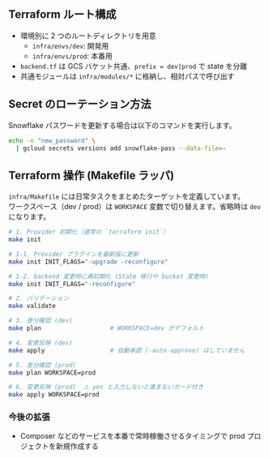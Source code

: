 ## Terraform ルート構成

- 環境別に 2 つのルートディレクトリを用意
  - `infra/envs/dev`: 開発用
  - `infra/envs/prod`: 本番用
- `backend.tf` は GCS バケット共通、`prefix = dev|prod` で state を分離
- 共通モジュールは `infra/modules/*` に格納し、相対パスで呼び出す

## Secret のローテーション方法

Snowflake パスワードを更新する場合は以下のコマンドを実行します。

```bash
echo -n "new_password" \
  | gcloud secrets versions add snowflake-pass --data-file=-
```

## Terraform 操作 (Makefile ラッパ)

`infra/Makefile` には日常タスクをまとめたターゲットを定義しています。  
ワークスペース（dev / prod）は `WORKSPACE` 変数で切り替えます。省略時は `dev`になります。

```bash
# 1. Provider 初期化（通常の `terraform init`）
make init

# 1-1. Provider プラグインを最新版に更新
make init INIT_FLAGS="-upgrade -reconfigure"

# 1-2. backend 変更時に再初期化 (State 移行や bucket 変更時)
make init INIT_FLAGS="-reconfigure"

# 2. バリデーション
make validate

# 3. 差分確認 (dev)
make plan                   # WORKSPACE=dev がデフォルト

# 4. 変更反映 (dev)
make apply                  # 自動承認 (-auto-approve) はしていません

# 5. 差分確認 (prod)
make plan WORKSPACE=prod

# 6. 変更反映 (prod)  ⚠️ yes と入力しないと進まないガード付き
make apply WORKSPACE=prod
```

### 今後の拡張

- Composer などのサービスを本番で常時稼働させるタイミングで prod プロジェクトを新規作成する

